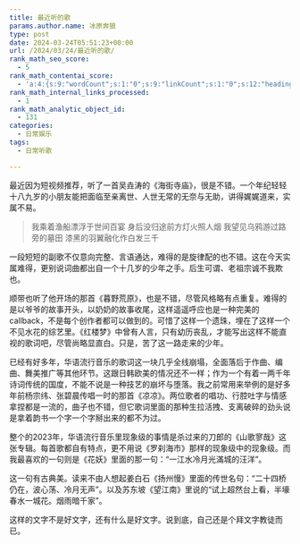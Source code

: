 ```yaml
---
title: 最近听的歌
params.author.name: 冰原奔狼
type: post
date: 2024-03-24T05:51:23+00:00
url: /2024/03/24/最近听的歌/
rank_math_seo_score:
  - 5
rank_math_contentai_score:
  - 'a:4:{s:9:"wordCount";s:1:"0";s:9:"linkCount";s:1:"0";s:12:"headingCount";s:1:"0";s:10:"mediaCount";s:1:"0";}'
rank_math_internal_links_processed:
  - 1
rank_math_analytic_object_id:
  - 131
categories:
  - 日常娱乐
tags:
  - 日常听歌

---
```

最近因为短视频推荐，听了一首吴垚涛的《海街寺庙》，很是不错。一个年纪轻轻十八九岁的小朋友能把面临至亲离世、人世无常的无奈与无助，讲得娓娓道来，实属不易。

> 我乘着渔船漂浮于世间百宴
> 身后没归途前方灯火照人烟
> 我望见乌鸦游过路旁的墓田
> 漆黑的羽翼融化作白发三千

一段短短的副歌不仅意向完整、言语通达，难得的是旋律配的也不错。这在今天实属难得，更别说词曲都出自一个十几岁的少年之手。后生可谓、老祖宗诚不我欺也。

顺带也听了他开场的那首《暮野荒原》，也是不错，尽管风格略有点重复。难得的是以爷爷的故事开头，以奶奶的故事收尾，这样遥遥呼应也是一种完美的callback，不是每个创作者都可以做到的。可惜了这样一个遗珠，埋在了这样一个不见水花的综艺里。《红楼梦》中曾有人言，只有幼历丧乱，才能写出这样不能直视的歌词吧，尽管尚略显直白。只是，苦了这一路走来的少年。

已经有好多年，华语流行音乐的歌词这一块几乎全线崩塌，全面落后于作曲、编曲、舞美推广等其他环节。这跟日韩欧美的情况还不一样；作为一个有着一两千年诗词传统的国度，不能不说是一种技艺的崩坏与堕落。我之前常用来举例的是好多年前杨宗纬、张碧晨传唱一时的那首《凉凉》。两位歌者的唱功、行腔吐字与情感拿捏都是一流的，曲子也不错，但它歌词里面的那种生拉活拽、支离破碎的劲头说是拿着韵书一个字一个字掰出来的都不为过。

整个的2023年，华语流行音乐里现象级的事情是杀过来的刀郎的《山歌寥哉》这张专辑。每首歌都自有特点，更不用说《罗刹海市》那样的现象级中的现象级。而我最喜欢的一句则是《花妖》里面的那一句：“一江水冷月光滿城的汪洋”。

这一句有古典美。读来不由人想起姜白石《扬州慢》里面的传世名句：“二十四桥仍在，波心荡、冷月无声”。以及苏东坡《望江南》里说的“试上超然台上看，半壕春水一城花。烟雨暗千家”。

这样的文字不是好文字，还有什么是好文字。说到底，自己还是个拜文字教徒而已。
